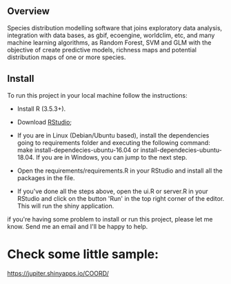 ## Overview

Species distribution modelling software that joins exploratory data analysis, integration with data bases, as gbif, ecoengine, worldclim, etc, and many machine learning algorithms, as Random Forest, SVM and GLM with the objective of create predictive models, richness maps and potential distribution maps of one or more species.

## Install

To run this project in your local machine follow the instructions:

- Install R (3.5.3+).

- Download [RStudio](https://www.rstudio.com/);

- If you are in Linux (Debian/Ubuntu based), install the dependencies going to requirements folder and executing the following command: make install-dependecies-ubuntu-16.04 or install-dependecies-ubuntu-18.04. If you are in Windows, you can jump to the next step.

- Open the requirements/requirements.R in your RStudio and install all the packages in the file.

- If you've done all the steps above, open the ui.R or server.R in your RStudio and click on the button 'Run' in the top right corner of the editor. This will run the shiny application.

if you're having some problem to install or run this project, please let me know. Send me an email and I'll be happy to help.

# Check some little sample:
https://jupiter.shinyapps.io/COORD/
